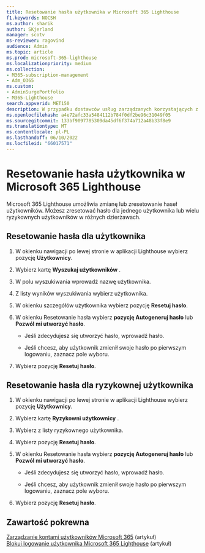 ```yaml
---
title: Resetowanie hasła użytkownika w Microsoft 365 Lighthouse
f1.keywords: NOCSH
ms.author: sharik
author: SKjerland
manager: scotv
ms-reviewer: ragovind
audience: Admin
ms.topic: article
ms.prod: microsoft-365-lighthouse
ms.localizationpriority: medium
ms.collection:
- M365-subscription-management
- Adm_O365
ms.custom:
- AdminSurgePortfolio
- M365-Lighthouse
search.appverid: MET150
description: W przypadku dostawców usług zarządzanych korzystających z Microsoft 365 Lighthouse dowiedz się, jak zresetować hasło dla jednego użytkownika lub wielu ryzykownych użytkowników w różnych dzierżawach.
ms.openlocfilehash: a4e72afc33a5484112b784f0df2be96c31049f05
ms.sourcegitcommit: 133bf9097785309da45df6f374a712a48b33f8e9
ms.translationtype: MT
ms.contentlocale: pl-PL
ms.lasthandoff: 06/10/2022
ms.locfileid: "66017571"
---
```

# <a name="reset-a-user-password-in-microsoft-365-lighthouse"></a>Resetowanie hasła użytkownika w Microsoft 365 Lighthouse

Microsoft 365 Lighthouse umożliwia zmianę lub zresetowanie haseł użytkowników. Możesz zresetować hasło dla jednego użytkownika lub wielu ryzykownych użytkowników w różnych dzierżawach.

## <a name="reset-a-password-for-a-user"></a>Resetowanie hasła dla użytkownika

1. W okienku nawigacji po lewej stronie w aplikacji Lighthouse wybierz pozycję **Użytkownicy**.

2. Wybierz kartę **Wyszukaj użytkowników** .

3. W polu wyszukiwania wprowadź nazwę użytkownika.

4. Z listy wyników wyszukiwania wybierz użytkownika.

5. W okienku szczegółów użytkownika wybierz pozycję **Resetuj hasło**.

6. W okienku Resetowanie hasła wybierz **pozycję Autogeneruj hasło** lub **Pozwól mi utworzyć hasło**.

    - Jeśli zdecydujesz się utworzyć hasło, wprowadź hasło.

    - Jeśli chcesz, aby użytkownik zmienił swoje hasło po pierwszym logowaniu, zaznacz pole wyboru.

7. Wybierz pozycję **Resetuj hasło**.

## <a name="reset-a-password-for-a-risky-user"></a>Resetowanie hasła dla ryzykownej użytkownika

1. W okienku nawigacji po lewej stronie w aplikacji Lighthouse wybierz pozycję **Użytkownicy**.

2. Wybierz kartę **Ryzykowni użytkownicy** .

3. Wybierz z listy ryzykownego użytkownika.

4. Wybierz pozycję **Resetuj hasło**.

5. W okienku Resetowanie hasła wybierz **pozycję Autogeneruj hasło** lub **Pozwól mi utworzyć hasło**.

   - Jeśli zdecydujesz się utworzyć hasło, wprowadź hasło.

   - Jeśli chcesz, aby użytkownik zmienił swoje hasło po pierwszym logowaniu, zaznacz pole wyboru.

6. Wybierz pozycję **Resetuj hasło**.

## <a name="related-content"></a>Zawartość pokrewna

[Zarządzanie kontami użytkowników Microsoft 365](../enterprise/manage-microsoft-365-accounts.md) (artykuł)\
[Blokuj logowanie użytkownika Microsoft 365 Lighthouse](m365-lighthouse-block-user-signin.md) (artykuł)
